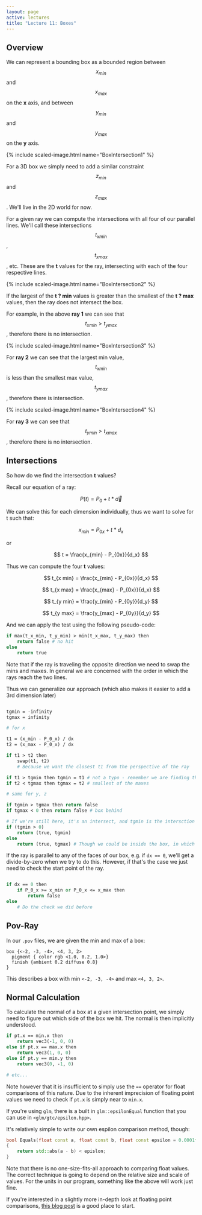 ```yaml
---
layout: page
active: lectures
title: "Lecture 11: Boxes"
---
```



## Overview

We can represent a bounding box as a bounded region between $$ x_{min} $$ and $$ x_{max} $$ on the **x** axis, and between $$ y_{min} $$ and $$ y_{max} $$ on the **y** axis.

{% include scaled-image.html name="BoxIntersection1" %}

For a 3D box we simply need to add a similar constraint $$ z_{min} $$ and $$ z_{max} $$.
We'll live in the 2D world for now.

For a given ray we can compute the intersections with all four of our parallel lines.
We'll call these intersections $$ t_{x min} $$, $$ t_{x max} $$, etc.
These are the **t** values for the ray, intersecting with each of the four respective lines.

{% include scaled-image.html name="BoxIntersection2" %}

If the largest of the **t ? min** values is greater than the smallest of the **t ? max** values, then the ray does not intersect the box.

For example, in the above **ray 1** we can see that $$ t_{x min} > t_{y max} $$, therefore there is no intersection.

{% include scaled-image.html name="BoxIntersection3" %}

For **ray 2** we can see that the largest min value, $$ t_{x min} $$ is less than the smallest max value, $$ t_{y max} $$, therefore there is intersection.

{% include scaled-image.html name="BoxIntersection4" %}

For **ray 3** we can see that $$ t_{y min} > t_{x max} $$, therefore there is no intersection.



## Intersections

So how do we find the intersection **t** values?

Recall our equation of a ray:

$$ P(t) = P_0 + t * \vec d $$

We can solve this for each dimension individually, thus we want to solve for t such that:

$$ x_{min} = P_{0x} + t * d_x $$

or

$$ t = \frac{x_{min} - P_{0x}}{d_x} $$

Thus we can compute the four **t** values:

$$ t_{x min} = \frac{x_{min} - P_{0x}}{d_x} $$

$$ t_{x max} = \frac{x_{max} - P_{0x}}{d_x} $$

$$ t_{y min} = \frac{y_{min} - P_{0y}}{d_y} $$

$$ t_{y max} = \frac{y_{max} - P_{0y}}{d_y} $$

And we can apply the test using the following pseudo-code:

```perl
if max(t_x_min, t_y_min) > min(t_x_max, t_y_max) then
    return false # no hit
else
    return true
```

Note that if the ray is traveling the opposite direction we need to swap the mins and maxes.
In general we are concerned with the order in which the rays reach the two lines.

Thus we can generalize our approach (which also makes it easier to add a 3rd dimension later)

```perl

tgmin = -infinity
tgmax = infinity

# for x

t1 = (x_min - P_0_x) / dx
t2 = (x_max - P_0_x) / dx

if t1 > t2 then
    swap(t1, t2)
    # Because we want the closest t1 from the perspective of the ray

if t1 > tgmin then tgmin = t1 # not a typo - remember we are finding the largest of the mins
if t2 < tgmax then tgmax = t2 # smallest of the maxes

# same for y, z

if tgmin > tgmax then return false
if tgmax < 0 then return false # box behind

# If we're still here, it's an intersect, and tgmin is the intersction point
if (tgmin > 0)
    return (true, tgmin)
else
    return (true, tgmax) # Though we could be inside the box, in which case tgmax is the "exit" intersection
```

If the ray is parallel to any of the faces of our box, e.g. if `dx == 0`, we'll get a divide-by-zero when we try to do this.
However, if that's the case we just need to check the start point of the ray.


```perl

if dx == 0 then
    if P_0_x >= x_min or P_0_x <= x_max then
        return false
else
    # Do the check we did before

```



## Pov-Ray

In our `.pov` files, we are given the min and max of a box:

```
box {<-2, -3, -4>, <4, 3, 2>
  pigment { color rgb <1.0, 0.2, 1.0>}
  finish {ambient 0.2 diffuse 0.8}
}
```

This describes a box with min `<-2, -3, -4>` and max `<4, 3, 2>`.



## Normal Calculation

To calculate the normal of a box at a given intersection point, we simply need to figure out which side of the box we hit.
The normal is then implicitly understood.

```perl
if pt.x == min.x then
    return vec3(-1, 0, 0)
else if pt.x == max.x then
    return vec3(1, 0, 0)
else if pt.y == min.y then
    return vec3(0, -1, 0)

# etc...
```

Note however that it is insufficient to simply use the `==` operator for float comparisons of this nature.
Due to the inherent imprecision of floating point values we need to check if `pt.x` is simply near to `min.x`.

If you're using `glm`, there is a built in `glm::epsilonEqual` function that you can use in `<glm/gtc/epsilon.hpp>`.

It's relatively simple to write our own espilon comparison method, though:

```cpp
bool Equals(float const a, float const b, float const epsilon = 0.0001f)
{
    return std::abs(a - b) < epislon;
}
```

Note that there is no one-size-fits-all approach to comparing float values.
The correct technique is going to depend on the relative size and scale of values.
For the units in our program, something like the above will work just fine.

If you're interested in a slightly more in-depth look at floating point comparisons,
[this blog post](http://realtimecollisiondetection.net/blog/?p=89) is a good place to start.

